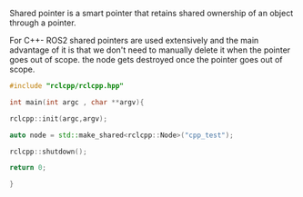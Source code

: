 
Shared pointer is a smart pointer that retains shared ownership of an object through a pointer.

For C++- ROS2 shared pointers are used extensively and the main advantage of it is that we don't need to manually delete it when the pointer goes out of scope. the node gets destroyed once the pointer goes out of scope. 


```C++
#include "rclcpp/rclcpp.hpp"

int main(int argc , char **argv){

rclcpp::init(argc,argv);

auto node = std::make_shared<rclcpp::Node>("cpp_test");

rclcpp::shutdown();

return 0;

}
```

